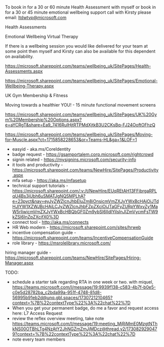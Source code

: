 To book in for a 30 or 60 minute Health Assessment with myself 
or book in for a 30 or 45 minute emotional wellbeing support call with Kirsty please email: ltdwtvp@microsoft.com
 
Health Assessments
 
Emotional Wellbeing Virtual Therapy
 
If there is a wellbeing session you would like delivered for your team at some point then myself and Kirsty can also be available for this dependent on availability. 


https://microsoft.sharepoint.com/teams/wellbeing_uk/SitePages/Health-Assessments.aspx

https://microsoft.sharepoint.com/teams/wellbeing_uk/SitePages/Emotional-Wellbeing-Therapy.aspx


UK Gym Membership & Fitness
 
Moving towards a healthier YOU! - 15 minute functional movement screens

https://microsoft.sharepoint.com/teams/wellbeing_uk/SitePages/UK%20Gym%20Membership%20Options.aspx?e=aYCRgT&share=Ea9_7416RulHjtRTPMdXjtkB3U2CKsBq-FJ24OoftOFhzQ

https://microsoft.sharepoint.com/teams/wellbeing_uk/SitePages/Moving-for-Muscle.aspx?ct=1715858228653&or=Teams-HL&ga=1&LOF=1



- easyid - aka.ms/CoreIdentity
- badge request - https://gsamportalem.corp.microsoft.com/rightcrowd
- signin related - https://mysignins.microsoft.com/security-info
- it tools and productivity - https://microsoft.sharepoint.com/teams/NewHire/SitePages/Productivity.aspx
- mfa setup - https://aka.ms/mfasetup
- technical support tutorials - https://microsoft.sharepoint.com/:v:/t/NewHire/EUqREtAH13FFibrgaRPLqU4Bs3jUbh6uSMATJgNQSMPLhA?e=23pyct&nav=eyJyZWZlcnJhbEluZm8iOnsicmVmZXJyYWxBcHAiOiJTdHJlYW1XZWJBcHAiLCJyZWZlcnJhbFZpZXciOiJTaGFyZURpYWxvZy1MaW5rIiwicmVmZXJyYWxBcHBQbGF0Zm9ybSI6IldlYiIsInJlZmVycmFsTW9kZSI6InZpZXcifX0%3D
- connect tool - http://aka.ms/connects
- HR Web modern - https://microsoft.sharepoint.com/sites/hrweb
- incentive compensation guide - https://microsoft.sharepoint.com/teams/IncentiveCompensationGuide
- role library - https://msrolelibrary.microsoft.com/


hiring manager guide - https://microsoft.sharepoint.com/teams/NewHire/SitePages/Hiring-Manager.aspx


TODO:
- schedule a starter talk regarding RTA in one week or two. with miquel, https://teams.microsoft.com/l/message/19:9939f138-c583-4b7f-b0e5-c0e5d28782ba_c2bda99a-951f-4748-81d8-56995b91eb2d@unq.gbl.spaces/1730721210465?context=%7B%22contextType%22%3A%22chat%22%7D
- When you get your permanent badge, do me a favor and request access here: L7 Access Request
- review the reflex overview meeting, take note https://teams.microsoft.com/l/message/19:meeting_MjRiMmE0MzgtNThkNS00OTBhLTg4NzAtY2JhNGZmZmJjMDcz@thread.v2/1730829290479?context=%7B%22contextType%22%3A%22chat%22%7D
- note every team members

